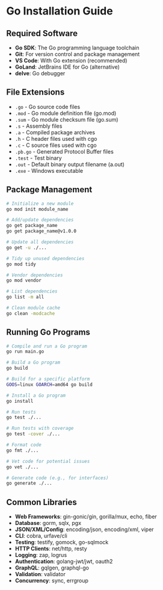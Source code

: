 # Go Installation Guide

## Required Software

- **Go SDK**: The Go programming language toolchain
- **Git**: For version control and package management
- **VS Code**: With Go extension (recommended)
- **GoLand**: JetBrains IDE for Go (alternative)
- **delve**: Go debugger

## File Extensions

- `.go` - Go source code files
- `.mod` - Go module definition file (go.mod)
- `.sum` - Go module checksum file (go.sum)
- `.s` - Assembly files
- `.a` - Compiled package archives
- `.h` - C header files used with cgo
- `.c` - C source files used with cgo
- `.pb.go` - Generated Protocol Buffer files
- `.test` - Test binary
- `.out` - Default binary output filename (a.out)
- `.exe` - Windows executable

## Package Management

```bash
# Initialize a new module
go mod init module_name

# Add/update dependencies
go get package_name
go get package_name@v1.0.0

# Update all dependencies
go get -u ./...

# Tidy up unused dependencies
go mod tidy

# Vendor dependencies
go mod vendor

# List dependencies
go list -m all

# Clean module cache
go clean -modcache
```

## Running Go Programs

```bash
# Compile and run a Go program
go run main.go

# Build a Go program
go build

# Build for a specific platform
GOOS=linux GOARCH=amd64 go build

# Install a Go program
go install

# Run tests
go test ./...

# Run tests with coverage
go test -cover ./...

# Format code
go fmt ./...

# Vet code for potential issues
go vet ./...

# Generate code (e.g., for interfaces)
go generate ./...
```

## Common Libraries

- **Web Frameworks**: gin-gonic/gin, gorilla/mux, echo, fiber
- **Database**: gorm, sqlx, pgx
- **JSON/XML/Config**: encoding/json, encoding/xml, viper
- **CLI**: cobra, urfave/cli
- **Testing**: testify, gomock, go-sqlmock
- **HTTP Clients**: net/http, resty
- **Logging**: zap, logrus
- **Authentication**: golang-jwt/jwt, oauth2
- **GraphQL**: gqlgen, graphql-go
- **Validation**: validator
- **Concurrency**: sync, errgroup
